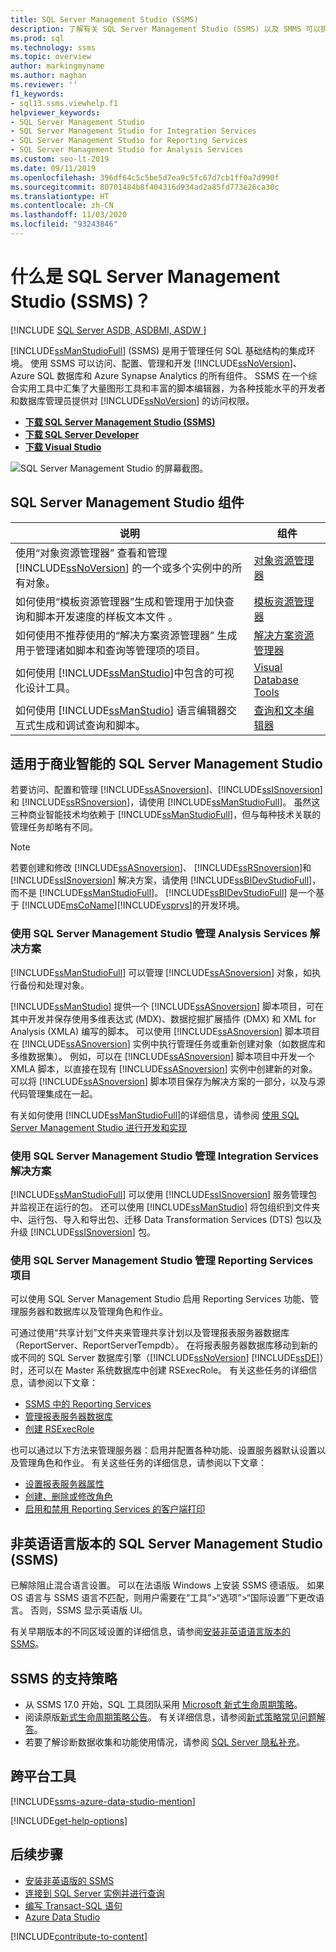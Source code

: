```yaml
---
title: SQL Server Management Studio (SSMS)
description: 了解有关 SQL Server Management Studio (SSMS) 以及 SMMS 可以执行的操作的详细信息，包括如何管理 Analysis Services 解决方案。
ms.prod: sql
ms.technology: ssms
ms.topic: overview
author: markingmyname
ms.author: maghan
ms.reviewer: ''
f1_keywords:
- sql13.ssms.viewhelp.f1
helpviewer_keywords:
- SQL Server Management Studio
- SQL Server Management Studio for Integration Services
- SQL Server Management Studio for Reporting Services
- SQL Server Management Studio for Analysis Services
ms.custom: seo-lt-2019
ms.date: 09/11/2019
ms.openlocfilehash: 396df64c5c5be5d7ea9c5fc67d7cb1ff0a7d990f
ms.sourcegitcommit: 80701484b8f404316d934ad2a85fd773e26ca30c
ms.translationtype: HT
ms.contentlocale: zh-CN
ms.lasthandoff: 11/03/2020
ms.locfileid: "93243846"
---
```

# <a name="what-is-sql-server-management-studio-ssms"></a>什么是 SQL Server Management Studio (SSMS)？

[!INCLUDE [SQL Server ASDB, ASDBMI, ASDW ](../includes/applies-to-version/sql-asdb-asdbmi-asa.md)]

[!INCLUDE[ssManStudioFull](../includes/ssmanstudiofull-md.md)] (SSMS) 是用于管理任何 SQL 基础结构的集成环境。 使用 SSMS 可以访问、配置、管理和开发 [!INCLUDE[ssNoVersion](../includes/ssnoversion-md.md)]、Azure SQL 数据库和 Azure Synapse Analytics 的所有组件。 SSMS 在一个综合实用工具中汇集了大量图形工具和丰富的脚本编辑器，为各种技能水平的开发者和数据库管理员提供对 [!INCLUDE[ssNoVersion](../includes/ssnoversion-md.md)] 的访问权限。

- [**下载 SQL Server Management Studio (SSMS)**](download-sql-server-management-studio-ssms.md)
- [**下载 SQL Server Developer**](https://my.visualstudio.com/Downloads?q=SQL%20Server%20Developer)
- [**下载 Visual Studio**](https://www.visualstudio.com/downloads/)

![SQL Server Management Studio 的屏幕截图。](media/sql-server-management-studio-ssms/ssms.png)

## <a name="sql-server-management-studio-components"></a>SQL Server Management Studio 组件  
  
|说明|组件|  
|---------------|---------|  
|使用“对象资源管理器”  查看和管理 [!INCLUDE[ssNoVersion](../includes/ssnoversion-md.md)] 的一个或多个实例中的所有对象。|[对象资源管理器](../ssms/object/object-explorer.md)|  
|如何使用“模板资源管理器”生成和管理用于加快查询和脚本开发速度的样板文本文件  。|[模板资源管理器](../ssms/template/template-explorer.md)|  
|如何使用不推荐使用的“解决方案资源管理器”  生成用于管理诸如脚本和查询等管理项的项目。|[解决方案资源管理器](../ssms/solution/solution-explorer.md)|  
|如何使用 [!INCLUDE[ssManStudio](../includes/ssmanstudio-md.md)]中包含的可视化设计工具。|[Visual Database Tools](../ssms/visual-db-tools/visual-database-tools.md)|  
|如何使用 [!INCLUDE[ssManStudio](../includes/ssmanstudio-md.md)] 语言编辑器交互式生成和调试查询和脚本。|[查询和文本编辑器](./f1-help/database-engine-query-editor-sql-server-management-studio.md?view=sql-server-ver15)

## <a name="sql-server-management-studio-for-business-intelligence"></a>适用于商业智能的 SQL Server Management Studio

若要访问、配置和管理 [!INCLUDE[ssASnoversion](../includes/ssasnoversion_md.md)]、[!INCLUDE[ssISnoversion](../includes/ssisnoversion-md.md)] 和 [!INCLUDE[ssRSnoversion](../includes/ssrsnoversion-md.md)]，请使用 [!INCLUDE[ssManStudioFull](../includes/ssmanstudiofull-md.md)]。 虽然这三种商业智能技术均依赖于 [!INCLUDE[ssManStudioFull](../includes/ssmanstudiofull-md.md)]，但与每种技术关联的管理任务却略有不同。

> [!NOTE]
> 若要创建和修改 [!INCLUDE[ssASnoversion](../includes/ssasnoversion_md.md)]、 [!INCLUDE[ssRSnoversion](../includes/ssrsnoversion-md.md)]和 [!INCLUDE[ssISnoversion](../includes/ssisnoversion-md.md)] 解决方案，请使用 [!INCLUDE[ssBIDevStudioFull](../includes/ssbidevstudiofull_md.md)]，而不是 [!INCLUDE[ssManStudioFull](../includes/ssmanstudiofull-md.md)]。 [!INCLUDE[ssBIDevStudioFull](../includes/ssbidevstudiofull_md.md)] 是一个基于 [!INCLUDE[msCoName](../includes/msconame_md.md)][!INCLUDE[vsprvs](../includes/vsprvs-md.md)]的开发环境。

### <a name="managing-analysis-services-solutions-using-sql-server-management-studio"></a>使用 SQL Server Management Studio 管理 Analysis Services 解决方案

[!INCLUDE[ssManStudioFull](../includes/ssmanstudiofull-md.md)] 可以管理 [!INCLUDE[ssASnoversion](../includes/ssasnoversion_md.md)] 对象，如执行备份和处理对象。

[!INCLUDE[ssManStudio](../includes/ssmanstudio-md.md)] 提供一个 [!INCLUDE[ssASnoversion](../includes/ssasnoversion_md.md)] 脚本项目，可在其中开发并保存使用多维表达式 (MDX)、数据挖掘扩展插件 (DMX) 和 XML for Analysis (XMLA) 编写的脚本。 可以使用 [!INCLUDE[ssASnoversion](../includes/ssasnoversion_md.md)] 脚本项目在 [!INCLUDE[ssASnoversion](../includes/ssasnoversion_md.md)] 实例中执行管理任务或重新创建对象（如数据库和多维数据集）。 例如，可以在 [!INCLUDE[ssASnoversion](../includes/ssasnoversion_md.md)] 脚本项目中开发一个 XMLA 脚本，以直接在现有 [!INCLUDE[ssASnoversion](../includes/ssasnoversion_md.md)] 实例中创建新的对象。 可以将 [!INCLUDE[ssASnoversion](../includes/ssasnoversion_md.md)] 脚本项目保存为解决方案的一部分，以及与源代码管理集成在一起。
  
有关如何使用 [!INCLUDE[ssManStudioFull](../includes/ssmanstudiofull-md.md)]的详细信息，请参阅 [使用 SQL Server Management Studio 进行开发和实现](/analysis-services/instances/analysis-services-scripts-project-in-sql-server-management-studio)
  
### <a name="managing-integration-services-solutions-using-sql-server-management-studio"></a>使用 SQL Server Management Studio 管理 Integration Services 解决方案

[!INCLUDE[ssManStudioFull](../includes/ssmanstudiofull-md.md)] 可以使用 [!INCLUDE[ssISnoversion](../includes/ssisnoversion-md.md)] 服务管理包并监视正在运行的包。 还可以使用 [!INCLUDE[ssManStudio](../includes/ssmanstudio-md.md)] 将包组织到文件夹中、运行包、导入和导出包、迁移 Data Transformation Services (DTS) 包以及升级 [!INCLUDE[ssISnoversion](../includes/ssisnoversion-md.md)] 包。

### <a name="managing-reporting-services-projects-using-sql-server-management-studio"></a>使用 SQL Server Management Studio 管理 Reporting Services 项目

可以使用 SQL Server Management Studio 启用 Reporting Services 功能、管理服务器和数据库以及管理角色和作业。

可通过使用“共享计划”文件夹来管理共享计划以及管理报表服务器数据库（ReportServer、ReportServerTempdb）。 在将报表服务器数据库移动到新的或不同的 SQL Server 数据库引擎（[!INCLUDE[ssNoVersion](../includes/ssnoversion-md.md)] [!INCLUDE[ssDE](../includes/ssde_md.md)]）时，还可以在 Master 系统数据库中创建 RSExecRole。 有关这些任务的详细信息，请参阅以下文章：  

- [SSMS 中的 Reporting Services](../reporting-services/tools/reporting-services-in-sql-server-management-studio-ssrs.md)
- [管理报表服务器数据库](../reporting-services/report-server/administer-a-report-server-database-ssrs-native-mode.md)
- [创建 RSExecRole](../reporting-services/security/create-the-rsexecrole.md)

也可以通过以下方法来管理服务器：启用并配置各种功能、设置服务器默认设置以及管理角色和作业。 有关这些任务的详细信息，请参阅以下文章：

- [设置报表服务器属性](../reporting-services/tools/set-report-server-properties-management-studio.md)
- [创建、删除或修改角色](../reporting-services/security/role-definitions-create-delete-or-modify.md)
- [启用和禁用 Reporting Services 的客户端打印](../reporting-services/report-server/enable-and-disable-client-side-printing-for-reporting-services.md)

## <a name="non-english-language-versions-of-sql-server-management-studio-ssms"></a>非英语语言版本的 SQL Server Management Studio (SSMS)

已解除阻止混合语言设置。 可以在法语版 Windows 上安装 SSMS 德语版。 如果 OS 语言与 SSMS 语言不匹配，则用户需要在“工具”>“选项”>“国际设置”下更改语言。 否则，SSMS 显示英语版 UI。

有关早期版本的不同区域设置的详细信息，请参阅[安装非英语语言版本的 SSMS](install-other-languages.md)。

## <a name="support-policy-for-ssms"></a>SSMS 的支持策略

- 从 SSMS 17.0 开始，SQL 工具团队采用 [Microsoft 新式生命周期策略](https://support.microsoft.com/help/30881/modern-lifecycle-policy)。
- 阅读原版[新式生命周期策略公告](https://support.microsoft.com/help/447912/announcing-microsoft-modern-lifecycle-policy)。 有关详细信息，请参阅[新式策略常见问题解答](https://support.microsoft.com/help/30882/modern-lifecycle-policy-faq)。
- 若要了解诊断数据收集和功能使用情况，请参阅 [SQL Server 隐私补充](../sql-server/sql-server-privacy.md)。

## <a name="cross-platform-tool"></a>跨平台工具

[!INCLUDE[ssms-azure-data-studio-mention](../includes/ssms-azure-data-studio-mention.md)]

[!INCLUDE[get-help-options](../includes/paragraph-content/get-help-options.md)]

## <a name="next-steps"></a>后续步骤

- [安装非英语版的 SSMS](install-other-languages.md)
- [连接到 SQL Server 实例并进行查询](./quickstarts/connect-query-sql-server.md)
- [编写 Transact-SQL 语句](../t-sql/tutorial-writing-transact-sql-statements.md)
- [Azure Data Studio](../azure-data-studio/what-is.md)

[!INCLUDE[contribute-to-content](../includes/paragraph-content/contribute-to-content.md)]